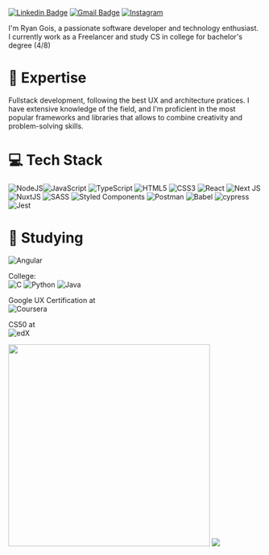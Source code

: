 [![Linkedin Badge](https://img.shields.io/badge/-Ryan%20Gois-00875f?style=flat-square&logo=Linkedin&logoColor=white&link=https://www.linkedin.com/in/)](https://www.linkedin.com/in/) 
[![Gmail Badge](https://img.shields.io/badge/-ryangoisdev@gmail.com-00875f?style=flat-square&logo=Gmail&logoColor=white&link=mailto:ryangoisdev@gmail.com)](mailto:ryangoisdev@gmail.com)
[![Instagram](https://img.shields.io/badge/Instagram-%23E4405F.svg?logo=Instagram&logoColor=white)](https://instagram.com/ryan.gois)
</br>

I'm Ryan Gois, a passionate software developer and technology enthusiast. I currently work as a Freelancer and study CS in college for bachelor's degree (4/8)</br>

# 🚀 Expertise

Fullstack development, following the best UX and architecture pratices. I have extensive knowledge of the field, and I'm proficient in the most popular frameworks and libraries that allows to combine creativity and problem-solving skills. </br> 

# 💻 Tech Stack
![NodeJS](https://img.shields.io/badge/node.js-6DA55F?style=for-the-badge&logo=node.js&logoColor=white)![JavaScript](https://img.shields.io/badge/javascript-%23323330.svg?style=for-the-badge&logo=javascript&logoColor=%23F7DF1E) ![TypeScript](https://img.shields.io/badge/typescript-%23007ACC.svg?style=for-the-badge&logo=typescript&logoColor=white) ![HTML5](https://img.shields.io/badge/html5-%23E34F26.svg?style=for-the-badge&logo=html5&logoColor=white) ![CSS3](https://img.shields.io/badge/css3-%231572B6.svg?style=for-the-badge&logo=css3&logoColor=white) ![React](https://img.shields.io/badge/react-%2320232a.svg?style=for-the-badge&logo=react&logoColor=%2361DAFB)  ![Next JS](https://img.shields.io/badge/Next-black?style=for-the-badge&logo=next.js&logoColor=white) ![NuxtJS](https://img.shields.io/badge/Nuxt-black?style=for-the-badge&logo=nuxt.js&logoColor=white) ![SASS](https://img.shields.io/badge/SASS-hotpink.svg?style=for-the-badge&logo=SASS&logoColor=white)  ![Styled Components](https://img.shields.io/badge/styled--components-DB7093?style=for-the-badge&logo=styled-components&logoColor=white) ![Postman](https://img.shields.io/badge/Postman-FF6C37?style=for-the-badge&logo=postman&logoColor=white) ![Babel](https://img.shields.io/badge/Babel-F9DC3e?style=for-the-badge&logo=babel&logoColor=black) ![cypress](https://img.shields.io/badge/-cypress-%23E5E5E5?style=for-the-badge&logo=cypress&logoColor=058a5e) ![Jest](https://img.shields.io/badge/-jest-%23C21325?style=for-the-badge&logo=jest&logoColor=white)

# 📖 Studying 
![Angular](https://img.shields.io/badge/angular-%23DD0031.svg?style=for-the-badge&logo=angular&logoColor=white)

College:
</br>
![C](https://img.shields.io/badge/c-%2300599C.svg?style=for-the-badge&logo=c&logoColor=white)
![Python](https://img.shields.io/badge/python-3670A0?style=for-the-badge&logo=python&logoColor=ffdd54)
![Java](https://img.shields.io/badge/java-%23ED8B00.svg?style=for-the-badge&logo=openjdk&logoColor=white) 

Google UX Certification at </br>
![Coursera](https://img.shields.io/badge/Coursera-%230056D2.svg?style=for-the-badge&logo=Coursera&logoColor=white)

CS50 at 
</br> 
![edX](https://img.shields.io/badge/edX-%2302262B.svg?style=for-the-badge&logo=edX&logoColor=white)


         

<img src="https://github-readme-streak-stats.herokuapp.com/?user=ryangois&theme=neon&hide_border=false"  width="400px" /> ![](https://github-readme-stats-wheat-two-53.vercel.app/api/top-langs/?username=ryangois&theme=neon&hide_border=false&include_all_commits=true&count_private=true&layout=compact)
